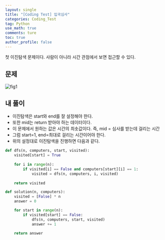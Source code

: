```yaml
---
layout: single
title: "[Coding Test] 입국심사"
categories: Coding_Test
tag: Python
use_math: true
comments: ture
toc: true
author_profile: false
---
```


첫 이진탐색 문제이다. 사람이 아니라 시간 관점에서 보면 접근할 수 있다.

## 문제 
![fig1]({{site.url}}/images/2023-04-12-ct26/문제설명.png)

## 내 풀이
* 이진탐색은 start와 end를 잘 설정해야 한다.
* 또한 mid는 return 받아야 하는 데이터이다.
* 이 문제에서 원하는 값은 시간의 최솟값이다. 즉, mid = 심사를 받는데 걸리는 시간
* 그럼 start=1, end=최대로 걸리는 시간이어야 한다.
* 위의 설정대로 이진탐색을 진행하면 다음과 같다.

```python
def dfs(n, computers, start, visited):
    visited[start] = True
    
    for i in range(n):
        if visited[i] == False and computers[start][i] == 1:
            visited = dfs(n, computers, i, visited)
            
    return visited

def solution(n, computers):
    visited = [False] * n
    answer = 0

    for start in range(n):
        if visited[start] == False:
            dfs(n, computers, start, visited)
            answer += 1
                
    return answer
    
```